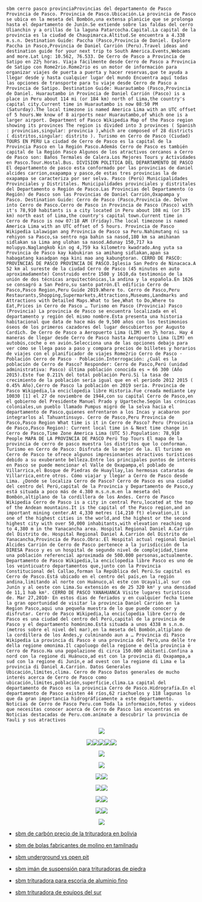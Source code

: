 
```
sbm cerro pasco provinciaProvincias del departamento de Pasco Provincia de Pasco. Provincia de Pasco.Ubicación.La provincia de Pasco se ubica en la meseta del Bombón,una extensa planicie que se prolonga hasta el departamento de Junín.Se extiende sobre las faldas del cerro Ulianchin y a orillas de la laguna Patarcocha.Capital.La capital de la provincia es la ciudad de Chaupimarca.Altitud.Se encuentra a 4.338 m.s.n. Destination Guide: Paccha (Pasco,Provincia de Daniel. Explore Paccha in Pasco,Provincia de Daniel Carrión (Peru).Travel ideas and destination guide for your next trip to South America.Events,Webcams and more.Lat Lng: 10.562, 76.533. De Cerro de Pasco a Provincia de Satipo en 22½ horas. Viaja fácilmente desde Cerro de Pasco a Provincia de Satipo con Rome2rio.Rome2rio es un motor de información para organizar viajes de puerta a puerta y hacer reservas,que te ayuda a llegar desde y hasta cualquier lugar del mundo Encuentra aquí todas las opciones de transporte para tu viaje desde Cerro de Pasco a Provincia de Satipo. Destination Guide: Huarautambo (Pasco,Provincia de Daniel. Huarautambo in Provincia de Daniel Carrión (Pasco) is a place in Peru about 114 mi (or 184 km) north of Lima,the country's capital city.Current time in Huarautambo is now 08:50 PM (Saturday).The local timezone is named America Lima with an UTC offset of 5 hours.We know of 8 airports near Huarautambo,of which one is a larger airport. Department of Pasco Wikipedia Map of the Pasco region showing its provinces The region is divided into 3 provinces ( Spanish : provincias,singular: provincia ),which are composed of 28 districts ( distritos,singular: distrito ). Turismo en Cerro de Pasco (Ciudad) TOURS EN PERU La ciudad de Cerro de Pasco es la capital de la Provincia Pasco en la Región Pasco.Además Cerro de Pasco es también capital de la Región Pasco Algunos de los atractivos cercanos a Cerro de Pasco son: Baños Termales de Calera.Los Mejores Tours y Actividades en Pasco.Tour.Hostal.Bus. DIVISION POLITICA DEL DEPARTAMENTO DE PASCO El departamento de pasco esta conformado por las provincias de daniel alcides carrion,oxapampa y pasco,de estas tres provincias la de oxapampa se caracteriza por ser selva. Pasco (Perú) Municipalidades Provinciales y Distritales. Municipalidades provinciales y distritales del Departamento o Región de Pasco.Las Provincias del Departamento (o Región) de Pasco son las Provincias de Daniel Carrión,Oxapampa y Pasco. Destination Guide: Cerro de Pasco (Pasco,Provincia de. Delve into Cerro de Pasco.Cerro de Pasco in Provincia de Pasco (Pasco) with it's 78,910 habitants is a city located in Peru about 108 mi (or 175 km) north east of Lima,the country's capital town.Current time in Cerro de Pasco is now 07:18 AM (Friday).The local timezone is named America Lima with an UTC offset of 5 hours. Provincia de Pasco Wikipedia Lalawigan ang Provincia de Pasco sa Peru.Nahimutang ni sa rehiyon sa Pasco,sa sentro nga bahin sa nasod,180 km sa amihanan sidlakan sa Lima ang ulohan sa nasod.Adunay 150,717 ka molupyo.Naglangkob kin og 4,759 ka kilometro kwadrado.Ang yuta sa Provincia de Pasco kay kabukiran sa amihang sidlakan,apan sa habagatang kasadpan nga kini mao ang kabungtoran. CERRO DE PASCO: PROVINCIAS DE PASCO PROVINCIA DE PASCO.Iglesia San Pedro de Ninacaca.A 52 km al sureste de la ciudad Cerro de Pasco (45 minutos en auto aproximadamente) Construido entre 1580 y 1610,da testimonio de la unión de dos técnicas arquitectónicas,la andina y la española.En 1626 se consagró a San Pedro,su santo patrón.El edificio Cerro de Pasco,Pasco Region,Peru Guide 2019.Where to. Cerro de Pasco,Peru Restaurants,Shopping,Supermarkets,Attractions,Museums,Landmarks and Attractions with Detailed Maps.What to See,What to Do,Where to Eat,Prices in Cerro de Pasco … Turismo en Pasco (Provincia) Pasco (Provincia) La provincia de Pasco se encuentra localizada en el departamento y región del mismo nombre.Esta presenta una historia habitacional que data de hace más de 9,500 años con los testimonios óseos de los primeros cazadores del lugar descubiertos por Augusto Cardich. De Cerro de Pasco a Aeropuerto Lima (LIM) en 3½ horas. Hay 4 maneras de llegar desde Cerro de Pasco hasta Aeropuerto Lima (LIM) en autobús,coche o en avión.Selecciona una de las opciones debajo para ver cómo se llega paso a paso y compara precios de billetes y horarios de viajes con el planificador de viajes Rome2rio Cerro de Pasco · Población Cerro de Pasco · Población.Interrogación: ¿Cuál es la población de Cerro de Pasco? Responder: Cerro de Pasco,Perú (unidad administrativa: Pasco) última población conocida es ≈ 66 300 (Año 2015).Este fue 0.211% del total población Perú.Si la tasa de crecimiento de la población sería igual que en el periodo 2012 2015 ( 0.45% Año),Cerro de Pasco la población en 2019 sería. Provincia de Pasco Wikipedia,la enciclopedia libre Historia.Fue creada mediante Ley 10030 [1] el 27 de noviembre de 1944,con su capital Cerro de Pasco,en el gobierno del Presidente Manuel Prado y Ugarteche.Según las crónicas coloniales,un pueblo llamado Pumpus migró de la selva hacia el departamento de Pasco,quienes enfrentaron a los Incas y acabaron por integrarlos al Tahuantinsuyo. Cerro de Pasco,Peru Provincia de Pasco,Pasco Region What time is it in Cerro de Pasco? Peru (Provincia de Pasco,Pasco Region): Current local time in & Next time change in Cerro de Pasco,Time Zone America Lima (UTC 5).Population: 78,910 People MAPA DE LA PROVINCIA DE PASCO Perú Top Tours El mapa de la provincia de cerro de pasco muestra los distritos que lo conforman. Turismo en Cerro de Pasco: Disfruta de lo mejor de la. El turismo en Cerro de Pasco te ofrece algunos impresionantes atractivos turísticos debido a su exuberante belleza.Entre los principales puntos de interés en Pasco se puede mencionar el Valle de Oxapampa,el poblado de Villarrica,el Bosque de Piedras de Huayllay,las hermosas cataratas de Villarrica,entre otros. Cómo viajar y llegar a Cerro de Pasco desde Lima. ¿Donde se localiza Cerro de Pasco? Cerro de Pasco es una ciudad del centro del Perú,capital de la Provincia y Departamento de Pasco,y está situada a poco más de 4.380 m.s.n.m.en la meseta del Bombón,altiplano de la cordillera de los Andes. Cerro de Pasco Wikipedia Cerro de Pasco is a city in central Peru,located at the top of the Andean mountains.It is the capital of the Pasco region,and an important mining center.At 4,330 metres (14,210 ft) elevation,it is one of the highest cities in the world,and the highest or the second highest city with over 50,000 inhabitants,with elevation reaching up to 4,380 m in the Yanacancha area. Hospital Regional Daniel A.Carrión del Distrito de. Hospital Regional Daniel A.Carrión del Distrito de Yanacancha,Provincia de Pasco.Obra:.El Hospital actual regional Daniel Alcides Carrión de Cerro de Pasco pertenece a la jurisdicción de la DIRESA Pasco y es un hospital de segundo nivel de complejidad,tiene una población referencial aproximada de 500.000 personas,actualmente. Departamento de Pasco Wikipedia,la enciclopedia libre Pasco es uno de los veinticuatro departamentos que,junto con la Provincia Constitucional del Callao,forman la República del Perú.Su capital es Cerro de Pasco.Está ubicado en el centro del país,en la región andina,limitando al norte con Huánuco,al este con Ucayali,al sur con Junín y al oeste con Lima.Su extensión es de 25 320 km² y una densidad de 11,1 hab km². CERRO DE PASCO YANAHUANCA Visite lugares turisticos de. Mar 27,2010· En estos dias de feriados y en cualquier fecha tiene la gran oportunidad de visitar la provincia Daniel Carrión en la Region Pasco,aqui una pequeña muestra de lo que puede conocer y disfrutar. Cerro de Pasco Wikipedia,la enciclopedia libre Cerro de Pasco es una ciudad del centro del Perú,capital de la provincia de Pasco y el departamento homónimo.Está situada a unos 4338 m s.n.m.(metros sobre el nivel del mar),en la meseta del Bombón,altiplano de la cordillera de los Andes,y culminando aun a … Provincia di Pasco Wikipedia La provincia di Pasco è una provincia del Perù,una delle tre della regione omonima.Il capoluogo della regione e della provincia è Cerro de Pasco.Ha una popolazione di circa 150.000 abitanti.Confina a nord con la regione di Huánuco,ad est con la provincia di Oxapampa,a sud con la regione di Junín,e ad ovest con la regione di Lima e la provincia di Daniel A.Carrión. Datos Generales Ubicación,límites,clima. Cerro de Pasco Datos generales de mucho interés acerca de Cerro de Pasco como ubicación,límites,población,superficie,clima.La capital del departamento de Pasco es la provincia Cerro de Pasco.Hidrografía.En el departamento de Pasco existen 44 ríos,62 riachuelos y 118 lagunas lo que da gran importancia hidrográficamente a este departamento. Noticias de Cerro de Pasco Peru.com Toda la información,fotos y videos que necesitas conocer acerca de Cerro de Pasco las encuentras en Noticias destacadas de Peru.com.anímate a descubrir la provincia de Yauli y sus atractivos 
```

<div align="center">

<a href="https://es-crusher.shibang-china.com/github&k=sbm+cerro+pasco+provincia"><img src="https://static.shibang-china.com/es/crusher/logo.jpg"></a>

<a href="https://es-crusher.shibang-china.com/github&k=sbm+cerro+pasco+provincia"><img src="https://static.shibang-china.com/es/crusher/index.jpg"></a><a href="https://es-crusher.shibang-china.com/material.htmlgithub&k=sbm+cerro+pasco+provincia"><img src="https://static.shibang-china.com/es/crusher/material.jpg"></a><a href="https://es-crusher.shibang-china.com/application.htmlgithub&k=sbm+cerro+pasco+provincia"><img src="https://static.shibang-china.com/es/crusher/application.jpg"></a><a href="https://es-crusher.shibang-china.com/aboutus.htmlgithub&k=sbm+cerro+pasco+provincia"><img src="https://static.shibang-china.com/es/crusher/aboutus.jpg"></a><a href="https://es-crusher.shibang-china.com/contact.htmlgithub&k=sbm+cerro+pasco+provincia"><img src="https://static.shibang-china.com/es/crusher/contact.jpg"></a>

<a href="https://es-crusher.shibang-china.com/github&k=sbm+cerro+pasco+provincia"><img src="https://static.shibang-china.com/es/crusher/banner.jpg"></a>

<a href="https://swt.shibang-china.com/github&k=sbm+cerro+pasco+provincia"><img src="https://static.shibang-china.com/es/crusher/text.jpg"></a>

<a href="https://swt.shibang-china.com/github&k=sbm+cerro+pasco+provincia"><img src="https://static.shibang-china.com/es/crusher/chat.jpg"></a><a href="https://es-crusher.shibang-china.com/contact.htmlgithub&k=sbm+cerro+pasco+provincia"><img src="https://static.shibang-china.com/es/crusher/message.jpg"></a>

<a href="https://es-crusher.shibang-china.com/products/pe.htmlgithub&k=sbm+cerro+pasco+provincia"><img src="https://static.shibang-china.com/es/crusher/pe.jpg"></a><a href="https://es-crusher.shibang-china.com/products/pf.htmlgithub&k=sbm+cerro+pasco+provincia"><img src="https://static.shibang-china.com/es/crusher/pf.jpg"></a>

<a href="https://es-crusher.shibang-china.com/products/hpt.htmlgithub&k=sbm+cerro+pasco+provincia"><img src="https://static.shibang-china.com/es/crusher/hpt.jpg"></a><a href="https://es-crusher.shibang-china.com/products/vsi.htmlgithub&k=sbm+cerro+pasco+provincia"><img src="https://static.shibang-china.com/es/crusher/vsi.jpg"></a>

<a href="https://es-crusher.shibang-china.com/products/klv.htmlgithub&k=sbm+cerro+pasco+provincia"><img src="https://static.shibang-china.com/es/crusher/klv.jpg"></a><a href="https://es-crusher.shibang-china.com/products/portable.htmlgithub&k=sbm+cerro+pasco+provincia"><img src="https://static.shibang-china.com/es/crusher/portable.jpg"></a>

<a href="https://swt.shibang-china.com/github&k=sbm+cerro+pasco+provincia"><img src="https://static.shibang-china.com/es/crusher/case.jpg"></a>

</div>


* [sbm de carbón precio de la trituradora en bolivia](sbm%20de%20carb%C3%B3n%20precio%20de%20la%20trituradora%20en%20bolivia.md)

* [sbm de bolas fabricantes de molino en tamilnadu](sbm%20de%20bolas%20fabricantes%20de%20molino%20en%20tamilnadu.md)

* [sbm underground vs open pit](sbm%20underground%20vs%20open%20pit.md)

* [sbm imán de suspensión para trituradoras de piedra](sbm%20im%C3%A1n%20de%20suspensi%C3%B3n%20para%20trituradoras%20de%20piedra.md)

* [sbm trituradora para escoria de aluminio fino](sbm%20trituradora%20para%20escoria%20de%20aluminio%20fino.md)

* [sbm trituradora de equipos del sur](sbm%20trituradora%20de%20equipos%20del%20sur.md)
